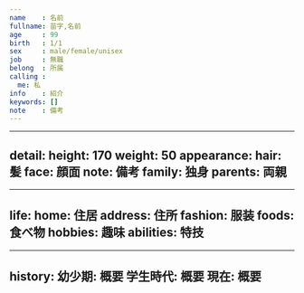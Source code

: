 ```yaml
---
name    : 名前
fullname: 苗字,名前
age     : 99
birth   : 1/1
sex     : male/female/unisex
job     : 無職
belong  : 所属
calling :
  me: 私
info    : 紹介
keywords: []
note    : 備考
---
```


---
detail:
  height: 170
  weight: 50
  appearance:
    hair: 髪
    face: 顔面
    note: 備考
  family: 独身
  parents: 両親
---

---
life:
  home: 住居
  address: 住所
  fashion: 服装
  foods: 食べ物
  hobbies: 趣味
  abilities: 特技
---

---
history:
  幼少期: 概要
  学生時代: 概要
  現在: 概要
---
